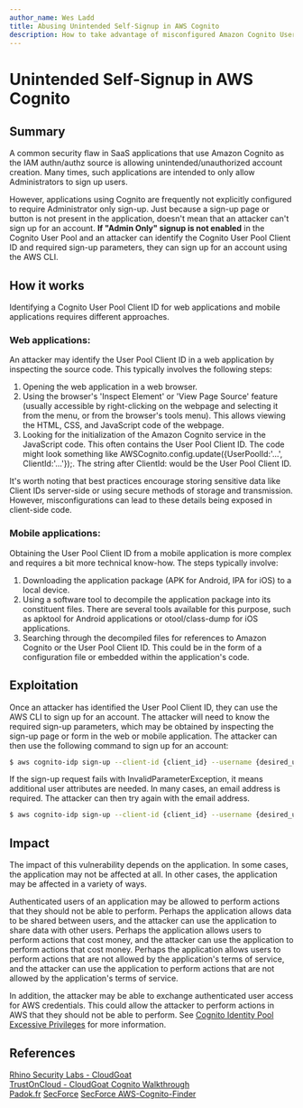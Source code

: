 ```yaml
---
author_name: Wes Ladd
title: Abusing Unintended Self-Signup in AWS Cognito
description: How to take advantage of misconfigured Amazon Cognito User Pools.
---
```

# Unintended Self-Signup in AWS Cognito
## Summary
A common security flaw in SaaS applications that use Amazon Cognito as the IAM authn/authz source is allowing unintended/unauthorized account creation. Many times, such applications are intended to only allow Administrators to sign up users. 

However, applications using Cognito are frequently not explicitly configured to require Administrator only sign-up. Just because a sign-up page or button is not present in the application, doesn't mean that an attacker can't sign up for an account. __If "Admin Only" signup is not enabled__ in the Cognito User Pool and an attacker can identify the Cognito User Pool Client ID and required sign-up parameters, they can sign up for an account using the AWS CLI.

## How it works
Identifying a Cognito User Pool Client ID for web applications and mobile applications requires different approaches.

### Web applications:
An attacker may identify the User Pool Client ID in a web application by inspecting the source code. This typically involves the following steps:

1. Opening the web application in a web browser. 
2. Using the browser's 'Inspect Element' or 'View Page Source' feature (usually accessible by right-clicking on the webpage and selecting it from the menu, or from the browser's tools menu). This allows viewing the HTML, CSS, and JavaScript code of the webpage. 
3. Looking for the initialization of the Amazon Cognito service in the JavaScript code. This often contains the User Pool Client ID. The code might look something like AWSCognito.config.update({UserPoolId:'...', ClientId:'...'});. The string after ClientId: would be the User Pool Client ID. 

It's worth noting that best practices encourage storing sensitive data like Client IDs server-side or using secure methods of storage and transmission. However, misconfigurations can lead to these details being exposed in client-side code.

### Mobile applications:
Obtaining the User Pool Client ID from a mobile application is more complex and requires a bit more technical know-how. The steps typically involve:

1. Downloading the application package (APK for Android, IPA for iOS) to a local device.
2. Using a software tool to decompile the application package into its constituent files. There are several tools available for this purpose, such as apktool for Android applications or otool/class-dump for iOS applications. 
3. Searching through the decompiled files for references to Amazon Cognito or the User Pool Client ID. This could be in the form of a configuration file or embedded within the application's code.

## Exploitation
Once an attacker has identified the User Pool Client ID, they can use the AWS CLI to sign up for an account. The attacker will need to know the required sign-up parameters, which may be obtained by inspecting the sign-up page or form in the web or mobile application. The attacker can then use the following command to sign up for an account:

```bash
$ aws cognito-idp sign-up --client-id {client_id} --username {desired_username} --password {desired_password}
```

If the sign-up request fails with InvalidParameterException, it means additional user attributes are needed. In many cases, an email address is required. The attacker can then try again with the email address.

```bash
$ aws cognito-idp sign-up --client-id {client_id} --username {desired_username} --password {desired_password} --user-attributes Name=email,Value={email_address}
```

## Impact
The impact of this vulnerability depends on the application. In some cases, the application may not be affected at all. In other cases, the application may be affected in a variety of ways. 

Authenticated users of an application may be allowed to perform actions that they should not be able to perform. Perhaps the application allows data to be shared between users, and the attacker can use the application to share data with other users. Perhaps the application allows users to perform actions that cost money, and the attacker can use the application to perform actions that cost money. Perhaps the application allows users to perform actions that are not allowed by the application's terms of service, and the attacker can use the application to perform actions that are not allowed by the application's terms of service.

In addition, the attacker may be able to exchange authenticated user access for AWS credentials. This could allow the attacker to perform actions in AWS that they should not be able to perform. See [Cognito Identity Pool Excessive Privileges](./cognito_identity_pool_excessive_privileges.md) for more information.

## References
[Rhino Security Labs - CloudGoat](https://github.com/RhinoSecurityLabs/cloudgoat/tree/master/scenarios/vulnerable_cognito)  
[TrustOnCloud - CloudGoat Cognito Walkthrough](https://trustoncloud.com/exploit-two-of-the-most-common-vulnerabilities-in-amazon-cognito-with-cloudgoat/)  
[Padok.fr](https://www.padok.fr/en/blog/aws-cognito-pentest#Attack_1:_Unwanted_account_creation)
[SecForce](https://www.secforce.com/blog/aws-cognito-pitfalls-default-settings-attackers-love-and-you-should-know-about/)
[SecForce AWS-Cognito-Finder](https://github.com/SECFORCE/AWS-Cognito-Finder)
